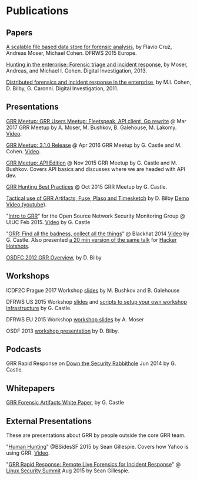 # Publications

## Papers

[A scalable file based data store for forensic
analysis](https://storage.googleapis.com/docs.grr-response.com/scalable_datastore.pdf),
by Flavio Cruz, Andreas Moser, Michael Cohen. DFRWS 2015 Europe.

[Hunting in the enterprise: Forensic triage and incident
response](https://storage.googleapis.com/docs.grr-response.com/MoserCohenHunting.pdf),
by Moser, Andreas, and Michael I. Cohen. Digital Investigation, 2013.

[Distributed forensics and incident response in the
enterprise](https://storage.googleapis.com/docs.grr-response.com/distributed_forensics.pdf),
by M.I. Cohen, D. Bilby, G. Caronni. Digital Investigation, 2011.

## Presentations

[GRR Meetup: GRR Users Meetup: Fleetspeak, API client, Go rewrite](https://drive.google.com/file/d/0Bzniab0ILSg6RkdyUGZYOGtuX1U/view) @ Mar 2017 GRR Meetup by A. Moser, M. Bushkov, B. Galehouse, M. Lakomy. [Video](https://youtu.be/SIvf7-Lzp2M).

[GRR Meetup: 3.1.0 Release](https://drive.google.com/file/d/0BzuOLwDAeI1IaGZnbHJWSUhHXzg/view?pageId=113082118196076170073) @ Apr 2016 GRR Meetup by G. Castle and M. Cohen. [Video](https://youtu.be/SIvf7-Lzp2M).

[GRR Meetup: API Edition](https://storage.googleapis.com/docs.grr-response.com/GRR%20Meetup-%20API%20Edition%20Nov%202015.pdf) @ Nov 2015 GRR Meetup by G. Castle and M. Bushkov. Covers API basics and discusses where we are headed with API dev.

[GRR Hunting Best Practices](https://storage.googleapis.com/docs.grr-response.com/GRR%20Hunting%20for%20meetup%20Oct%202015.pdf) @ Oct 2015 GRR Meetup by G. Castle.

[Tactical use of GRR Artifacts, Fuse, Plaso and Timesketch](https://storage.googleapis.com/docs.grr-response.com/ACSC%202015-%20Defending%20the%20Gibson%20in%202015.pdf) by D. Bilby [Demo Video (youtube)](https://www.youtube.com/watch?v=JciAp0uB7AY).

"[Intro to GRR](https://storage.googleapis.com/docs.grr-response.com/OpenNSM_GRR_Presentation_Feb_2015.pdf)" for the Open Source Network Security Monitoring Group @ UIUC Feb 2015. [Video](https://www.youtube.com/watch?v=ZAXtCMspgY0) by G. Castle

"[GRR: Find all the badness, collect all the
things](https://storage.googleapis.com/docs.grr-response.com/GRR_Blackhat_2014_Greg_Castle.pdf)"
@ Blackhat 2014 [Video](http://www.youtube.com/watch?v=DudGrSv26NY) by G.
Castle. Also presented [a 20 min version of the same
talk](https://youtu.be/eLehQ3QmdEA) for [Hacker
Hotshots](https://www.concise-courses.com/past/).

[OSDFC 2012 GRR Overview](https://storage.googleapis.com/docs.grr-response.com/GRR%20Rapid%20Response%20-%20OSFC%202012.pdf), by D. Bilby

## Workshops

ICDF2C Prague 2017 Workshop [slides](https://drive.google.com/file/d/0Bzniab0ILSg6dkZHd2ZXMDN4UGs/view?usp=sharing) by M. Bushkov and B. Galehouse

DFRWS US 2015 Workshop
[slides](https://storage.googleapis.com/docs.grr-response.com/GRR_Workshop_DFRWS_US_2015.pdf)
and [scripts to setup your own workshop
infrastructure](https://github.com/destijl/grr-workshop-setup) by G. Castle.

DFRWS EU 2015 Workshop [workshop slides](https://storage.googleapis.com/docs.grr-response.com/GRR%20DFRWS%20EU%20Workshop%202015%20Export.pdf) by A. Moser

OSDF 2013 [workshop presentation](https://storage.googleapis.com/docs.grr-response.com/GRR%20OSDF%20Workshop%202013.pdf) by D. Bilby.

## Podcasts

GRR Rapid Response on [Down the Security Rabbithole](http://podcast.wh1t3rabbit.net/dtr-episode-98-grr-grr-rapid-response-0) Jun 2014 by G. Castle.

## Whitepapers

[GRR Forensic Artifacts White Paper](https://storage.googleapis.com/docs.grr-response.com/GRR_Artifacts_Whitepaper_Blackhat2014_Greg_Castle.pdf), by G. Castle

## External Presentations

These are presentations about GRR by people outside the core GRR team.

"[Human Hunting](https://github.com/pidydx/slides/blob/master/HumanHunting.pdf)" @BSidesSF 2015 by Sean Gillespie. Covers how Yahoo is using GRR. [Video](https://www.youtube.com/watch?v=4qCvx3SnAm4).

"[GRR Rapid Response: Remote Live Forensics for Incident Response](http://kernsec.org/files/lss2015/GRR.pdf)" @ [Linux Security Summit](http://kernsec.org/wiki/index.php/Linux_Security_Summit_2015) Aug 2015 by Sean Gillespie.

